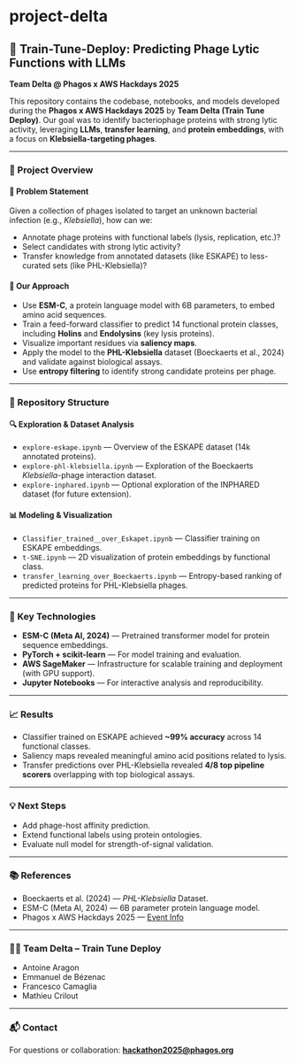 # project-delta

## 🧬 Train-Tune-Deploy: Predicting Phage Lytic Functions with LLMs  
**Team Delta @ Phagos x AWS Hackdays 2025**

This repository contains the codebase, notebooks, and models developed during the **Phagos x AWS Hackdays 2025** by **Team Delta (Train Tune Deploy)**. Our goal was to identify bacteriophage proteins with strong lytic activity, leveraging **LLMs**, **transfer learning**, and **protein embeddings**, with a focus on **Klebsiella-targeting phages**.

---

### 🚀 Project Overview

#### 🧩 Problem Statement
Given a collection of phages isolated to target an unknown bacterial infection (e.g., *Klebsiella*), how can we:
- Annotate phage proteins with functional labels (lysis, replication, etc.)?
- Select candidates with strong lytic activity?
- Transfer knowledge from annotated datasets (like ESKAPE) to less-curated sets (like PHL-Klebsiella)?

#### 🎯 Our Approach
- Use **ESM-C**, a protein language model with 6B parameters, to embed amino acid sequences.
- Train a feed-forward classifier to predict 14 functional protein classes, including **Holins** and **Endolysins** (key lysis proteins).
- Visualize important residues via **saliency maps**.
- Apply the model to the **PHL-Klebsiella** dataset (Boeckaerts et al., 2024) and validate against biological assays.
- Use **entropy filtering** to identify strong candidate proteins per phage.

---

### 📂 Repository Structure

#### 🔍 Exploration & Dataset Analysis
- `explore-eskape.ipynb` — Overview of the ESKAPE dataset (14k annotated proteins).
- `explore-phl-klebsiella.ipynb` — Exploration of the Boeckaerts *Klebsiella*-phage interaction dataset.
- `explore-inphared.ipynb` — Optional exploration of the INPHARED dataset (for future extension).

#### 📊 Modeling & Visualization
- `Classifier_trained__over_Eskapet.ipynb` — Classifier training on ESKAPE embeddings.
- `t-SNE.ipynb` — 2D visualization of protein embeddings by functional class.
- `transfer_learning_over_Boeckaerts.ipynb` — Entropy-based ranking of predicted proteins for PHL-Klebsiella phages.

---

### 🧠 Key Technologies
- **ESM-C (Meta AI, 2024)** — Pretrained transformer model for protein sequence embeddings.
- **PyTorch + scikit-learn** — For model training and evaluation.
- **AWS SageMaker** — Infrastructure for scalable training and deployment (with GPU support).
- **Jupyter Notebooks** — For interactive analysis and reproducibility.

---

### 📈 Results
- Classifier trained on ESKAPE achieved **~99% accuracy** across 14 functional classes.
- Saliency maps revealed meaningful amino acid positions related to lysis.
- Transfer predictions over PHL-Klebsiella revealed **4/8 top pipeline scorers** overlapping with top biological assays.

---

### 💡 Next Steps
- Add phage-host affinity prediction.
- Extend functional labels using protein ontologies.
- Evaluate null model for strength-of-signal validation.

---

### 📚 References
- Boeckaerts et al. (2024) — *PHL-Klebsiella* Dataset.
- ESM-C (Meta AI, 2024) — 6B parameter protein language model.
- Phagos x AWS Hackdays 2025 — [Event Info](https://hackathon.phagos.org/)

---

### 🧑‍💻 Team Delta – Train Tune Deploy
- Antoine Aragon
- Emmanuel de Bézenac
- Francesco Camaglia
- Mathieu Crilout

---

### 📬 Contact
For questions or collaboration: **hackathon2025@phagos.org**
